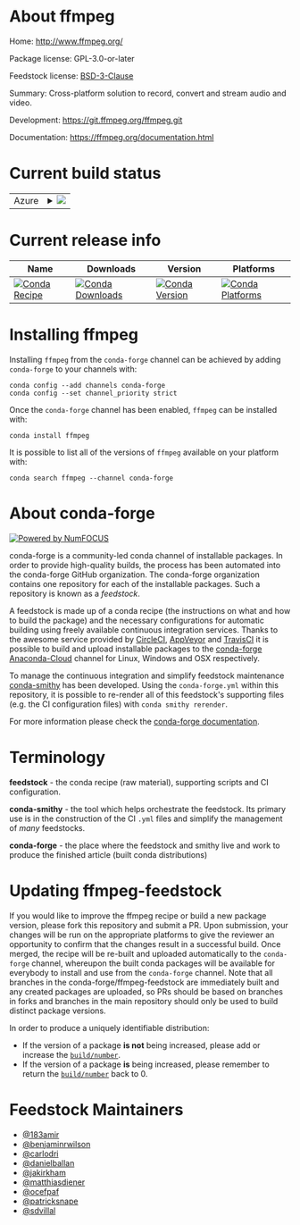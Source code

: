 About ffmpeg
============

Home: http://www.ffmpeg.org/

Package license: GPL-3.0-or-later

Feedstock license: [BSD-3-Clause](https://github.com/conda-forge/ffmpeg-feedstock/blob/master/LICENSE.txt)

Summary: Cross-platform solution to record, convert and stream audio and video.

Development: https://git.ffmpeg.org/ffmpeg.git

Documentation: https://ffmpeg.org/documentation.html

Current build status
====================


<table>
    
  <tr>
    <td>Azure</td>
    <td>
      <details>
        <summary>
          <a href="https://dev.azure.com/conda-forge/feedstock-builds/_build/latest?definitionId=5418&branchName=master">
            <img src="https://dev.azure.com/conda-forge/feedstock-builds/_apis/build/status/ffmpeg-feedstock?branchName=master">
          </a>
        </summary>
        <table>
          <thead><tr><th>Variant</th><th>Status</th></tr></thead>
          <tbody><tr>
              <td>linux_64</td>
              <td>
                <a href="https://dev.azure.com/conda-forge/feedstock-builds/_build/latest?definitionId=5418&branchName=master">
                  <img src="https://dev.azure.com/conda-forge/feedstock-builds/_apis/build/status/ffmpeg-feedstock?branchName=master&jobName=linux&configuration=linux_64_" alt="variant">
                </a>
              </td>
            </tr><tr>
              <td>linux_aarch64</td>
              <td>
                <a href="https://dev.azure.com/conda-forge/feedstock-builds/_build/latest?definitionId=5418&branchName=master">
                  <img src="https://dev.azure.com/conda-forge/feedstock-builds/_apis/build/status/ffmpeg-feedstock?branchName=master&jobName=linux&configuration=linux_aarch64_" alt="variant">
                </a>
              </td>
            </tr><tr>
              <td>linux_ppc64le</td>
              <td>
                <a href="https://dev.azure.com/conda-forge/feedstock-builds/_build/latest?definitionId=5418&branchName=master">
                  <img src="https://dev.azure.com/conda-forge/feedstock-builds/_apis/build/status/ffmpeg-feedstock?branchName=master&jobName=linux&configuration=linux_ppc64le_" alt="variant">
                </a>
              </td>
            </tr><tr>
              <td>osx_64</td>
              <td>
                <a href="https://dev.azure.com/conda-forge/feedstock-builds/_build/latest?definitionId=5418&branchName=master">
                  <img src="https://dev.azure.com/conda-forge/feedstock-builds/_apis/build/status/ffmpeg-feedstock?branchName=master&jobName=osx&configuration=osx_64_" alt="variant">
                </a>
              </td>
            </tr><tr>
              <td>osx_arm64</td>
              <td>
                <a href="https://dev.azure.com/conda-forge/feedstock-builds/_build/latest?definitionId=5418&branchName=master">
                  <img src="https://dev.azure.com/conda-forge/feedstock-builds/_apis/build/status/ffmpeg-feedstock?branchName=master&jobName=osx&configuration=osx_arm64_" alt="variant">
                </a>
              </td>
            </tr>
          </tbody>
        </table>
      </details>
    </td>
  </tr>
</table>

Current release info
====================

| Name | Downloads | Version | Platforms |
| --- | --- | --- | --- |
| [![Conda Recipe](https://img.shields.io/badge/recipe-ffmpeg-green.svg)](https://anaconda.org/conda-forge/ffmpeg) | [![Conda Downloads](https://img.shields.io/conda/dn/conda-forge/ffmpeg.svg)](https://anaconda.org/conda-forge/ffmpeg) | [![Conda Version](https://img.shields.io/conda/vn/conda-forge/ffmpeg.svg)](https://anaconda.org/conda-forge/ffmpeg) | [![Conda Platforms](https://img.shields.io/conda/pn/conda-forge/ffmpeg.svg)](https://anaconda.org/conda-forge/ffmpeg) |

Installing ffmpeg
=================

Installing `ffmpeg` from the `conda-forge` channel can be achieved by adding `conda-forge` to your channels with:

```
conda config --add channels conda-forge
conda config --set channel_priority strict
```

Once the `conda-forge` channel has been enabled, `ffmpeg` can be installed with:

```
conda install ffmpeg
```

It is possible to list all of the versions of `ffmpeg` available on your platform with:

```
conda search ffmpeg --channel conda-forge
```


About conda-forge
=================

[![Powered by
NumFOCUS](https://img.shields.io/badge/powered%20by-NumFOCUS-orange.svg?style=flat&colorA=E1523D&colorB=007D8A)](https://numfocus.org)

conda-forge is a community-led conda channel of installable packages.
In order to provide high-quality builds, the process has been automated into the
conda-forge GitHub organization. The conda-forge organization contains one repository
for each of the installable packages. Such a repository is known as a *feedstock*.

A feedstock is made up of a conda recipe (the instructions on what and how to build
the package) and the necessary configurations for automatic building using freely
available continuous integration services. Thanks to the awesome service provided by
[CircleCI](https://circleci.com/), [AppVeyor](https://www.appveyor.com/)
and [TravisCI](https://travis-ci.com/) it is possible to build and upload installable
packages to the [conda-forge](https://anaconda.org/conda-forge)
[Anaconda-Cloud](https://anaconda.org/) channel for Linux, Windows and OSX respectively.

To manage the continuous integration and simplify feedstock maintenance
[conda-smithy](https://github.com/conda-forge/conda-smithy) has been developed.
Using the ``conda-forge.yml`` within this repository, it is possible to re-render all of
this feedstock's supporting files (e.g. the CI configuration files) with ``conda smithy rerender``.

For more information please check the [conda-forge documentation](https://conda-forge.org/docs/).

Terminology
===========

**feedstock** - the conda recipe (raw material), supporting scripts and CI configuration.

**conda-smithy** - the tool which helps orchestrate the feedstock.
                   Its primary use is in the construction of the CI ``.yml`` files
                   and simplify the management of *many* feedstocks.

**conda-forge** - the place where the feedstock and smithy live and work to
                  produce the finished article (built conda distributions)


Updating ffmpeg-feedstock
=========================

If you would like to improve the ffmpeg recipe or build a new
package version, please fork this repository and submit a PR. Upon submission,
your changes will be run on the appropriate platforms to give the reviewer an
opportunity to confirm that the changes result in a successful build. Once
merged, the recipe will be re-built and uploaded automatically to the
`conda-forge` channel, whereupon the built conda packages will be available for
everybody to install and use from the `conda-forge` channel.
Note that all branches in the conda-forge/ffmpeg-feedstock are
immediately built and any created packages are uploaded, so PRs should be based
on branches in forks and branches in the main repository should only be used to
build distinct package versions.

In order to produce a uniquely identifiable distribution:
 * If the version of a package **is not** being increased, please add or increase
   the [``build/number``](https://docs.conda.io/projects/conda-build/en/latest/resources/define-metadata.html#build-number-and-string).
 * If the version of a package **is** being increased, please remember to return
   the [``build/number``](https://docs.conda.io/projects/conda-build/en/latest/resources/define-metadata.html#build-number-and-string)
   back to 0.

Feedstock Maintainers
=====================

* [@183amir](https://github.com/183amir/)
* [@benjaminrwilson](https://github.com/benjaminrwilson/)
* [@carlodri](https://github.com/carlodri/)
* [@danielballan](https://github.com/danielballan/)
* [@jakirkham](https://github.com/jakirkham/)
* [@matthiasdiener](https://github.com/matthiasdiener/)
* [@ocefpaf](https://github.com/ocefpaf/)
* [@patricksnape](https://github.com/patricksnape/)
* [@sdvillal](https://github.com/sdvillal/)

